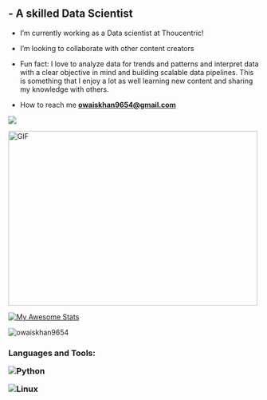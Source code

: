 <h2 align="left">
 <abc>
  <br>
 - A skilled Data Scientist </h3>
 
 - I’m currently working as a Data scientist at Thoucentric!
 
 - I’m looking to collaborate with other content creators
 
 - Fun fact: I love to analyze data for trends and patterns and interpret data with a clear objective in mind and building scalable data pipelines. This is something that I enjoy a lot as well learning new content and sharing my knowledge with others. 
 
 - How to reach me **owaiskhan9654@gmail.com** 
 
 ![](https://komarev.com/ghpvc/?username=owaiskhan9654&color=18A558&label=Profile+views)
 
 </abc>
</h2> 

<img  alt="GIF" src="https://github.com/abhisheknaiidu/abhisheknaiidu/blob/master/code.gif?raw=true" width="500" height="350" />

 [![My Awesome Stats](https://awesome-github-stats.azurewebsites.net/user-stats/owaiskhan9654?cardType=github&theme=tokyonight&Ring=1A19FF)](https://git.io/awesome-stats-card)
 
<p><img align="center" src="https://github-readme-stats.vercel.app/api/top-langs?username=owaiskhna9654&show_icons=true&theme=dark&locale=en&layout=compact" alt="owaiskhan9654" /></p>


</p>
 </p> <h3 align="left">
 
 Languages and Tools:
 
 
 ![Python](https://img.shields.io/badge/python-3670A0?style=for-the-badge&logo=python&logoColor=ffdd54)
  
 
 ![Linux](https://img.shields.io/badge/Linux-FCC624?style=for-the-badge&logo=linux&logoColor=black)
 
 


 


